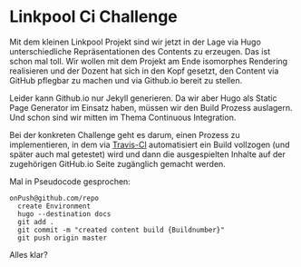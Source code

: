 # Linkpool Ci Challenge

Mit dem kleinen Linkpool Projekt sind wir jetzt in der Lage via Hugo unterschiedliche Repräsentationen des Contents zu erzeugen. Das ist schon mal toll. Wir wollen mit dem Projekt am Ende isomorphes Rendering realisieren und der Dozent hat sich in den Kopf gesetzt, den Content via GitHub pflegbar zu machen und via Github.io bereit zu stellen.

Leider kann Github.io nur Jekyll generieren. Da wir aber Hugo als Static Page Generator im Einsatz haben, müssen wir den Build Prozess auslagern. Und schon sind wir mitten im Thema Continuous Integration.

Bei der konkreten Challenge geht es darum, einen Prozess zu implementieren, in dem via [Travis-CI](https://travis-ci.org/) automatisiert ein Build vollzogen (und später auch mal getestet) wird und dann die ausgespielten Inhalte auf der zugehörigen GitHub.io Seite zugänglich gemacht werden.

Mal in Pseudocode gesprochen:

```
onPush@github.com/repo
  create Environment
  hugo --destination docs
  git add .
  git commit -m "created content build {Buildnumber}"
  git push origin master

```

Alles klar?
